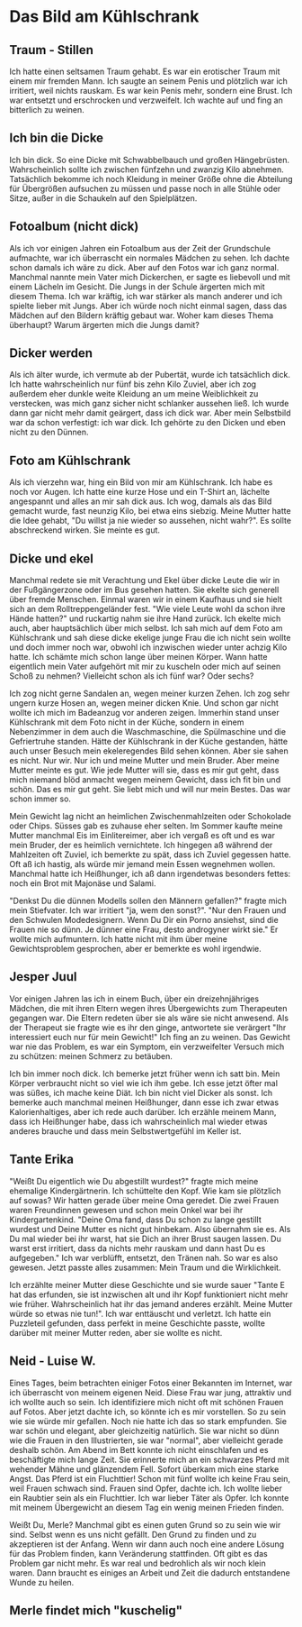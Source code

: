 # Das Bild am Kühlschrank

## Traum - Stillen
Ich hatte einen seltsamen Traum gehabt. Es war ein erotischer Traum mit einem mir fremden Mann. Ich saugte an seinem Penis und plötzlich war ich irritiert, weil nichts rauskam. Es war kein Penis mehr, sondern eine Brust. Ich war entsetzt und erschrocken und verzweifelt. Ich wachte auf und fing an bitterlich zu weinen.

## Ich bin die Dicke
Ich bin dick. So eine Dicke mit Schwabbelbauch und großen Hängebrüsten. Wahrscheinlich sollte ich zwischen fünfzehn und zwanzig Kilo abnehmen. Tatsächlich bekomme ich noch Kleidung in meiner Größe ohne die Abteilung für Übergrößen aufsuchen zu müssen und passe noch in alle Stühle oder Sitze, außer in die Schaukeln auf den Spielplätzen.

## Fotoalbum (nicht dick)
Als ich vor einigen Jahren ein Fotoalbum aus der Zeit der Grundschule aufmachte, war ich überrascht ein normales Mädchen zu sehen. Ich dachte schon damals ich wäre zu dick. Aber auf den Fotos war ich ganz normal. Manchmal nannte mein Vater mich Dickerchen, er sagte es liebevoll und mit einem Lächeln im Gesicht. Die Jungs in der Schule ärgerten mich mit diesem Thema. Ich war kräftig, ich war stärker als manch anderer und ich spielte lieber mit Jungs. Aber ich würde noch nicht einmal sagen, dass das Mädchen auf den Bildern kräftig gebaut war. Woher kam dieses Thema überhaupt? Warum ärgerten mich die Jungs damit?

## Dicker werden
Als ich älter wurde, ich vermute ab der Pubertät, wurde ich tatsächlich dick. Ich hatte wahrscheinlich nur fünf bis zehn Kilo Zuviel, aber ich zog außerdem eher dunkle weite Kleidung an um meine Weiblichkeit zu verstecken, was mich ganz sicher nicht schlanker aussehen ließ. Ich wurde dann gar nicht mehr damit geärgert, dass ich dick war. Aber mein Selbstbild war da schon verfestigt: ich war dick. Ich gehörte zu den Dicken und eben nicht zu den Dünnen.

## Foto am Kühlschrank
Als ich vierzehn war, hing ein Bild von mir am Kühlschrank. Ich habe es noch vor Augen. Ich hatte eine kurze Hose und ein T-Shirt an, lächelte angespannt und alles an mir sah dick aus. Ich wog, damals als das Bild gemacht wurde, fast neunzig Kilo, bei etwa eins siebzig. Meine Mutter hatte die Idee gehabt, "Du willst ja nie wieder so aussehen, nicht wahr?". Es sollte abschreckend wirken. Sie meinte es gut.

## Dicke und ekel
Manchmal redete sie mit Verachtung und Ekel über dicke Leute die wir in der Fußgängerzone oder im Bus gesehen hatten. Sie ekelte sich generell über fremde Menschen. Einmal waren wir in einem Kaufhaus und sie hielt sich an dem Rolltreppengeländer fest. "Wie viele Leute wohl da schon ihre Hände hatten?" und ruckartig nahm sie ihre Hand zurück. Ich ekelte mich auch, aber hauptsächlich über mich selbst. Ich sah mich auf dem Foto am Kühlschrank und sah diese dicke ekelige junge Frau die ich nicht sein wollte und doch immer noch war, obwohl ich inzwischen wieder unter achzig Kilo hatte. Ich schämte mich schon lange über meinen Körper. Wann hatte eigentlich mein Vater aufgehört mit mir zu kuscheln oder mich auf seinen Schoß zu nehmen? Vielleicht schon als ich fünf war? Oder sechs?

Ich zog nicht gerne Sandalen an, wegen meiner kurzen Zehen. Ich zog sehr ungern kurze Hosen an, wegen meiner dicken Knie. Und schon gar nicht wollte ich mich im Badeanzug vor anderen zeigen. Immerhin stand unser Kühlschrank mit dem Foto nicht in der Küche, sondern in einem Nebenzimmer in dem auch die Waschmaschine, die Spülmaschine und die Gefriertruhe standen. Hätte der Kühlschrank in der Küche gestanden, hätte auch unser Besuch mein ekeleregendes Bild sehen können. Aber sie sahen es nicht. Nur wir. Nur ich und meine Mutter und mein Bruder. Aber meine Mutter meinte es gut. Wie jede Mutter will sie, dass es mir gut geht, dass mich niemand blöd anmacht wegen meinem Gewicht, dass ich fit bin und schön. Das es mir gut geht. Sie liebt mich und will nur mein Bestes. Das war schon immer so.

Mein Gewicht lag nicht an heimlichen Zwischenmahlzeiten oder Schokolade oder Chips. Süsses gab es zuhause eher selten. Im Sommer kaufte meine Mutter manchmal Eis im Einlitereimer, aber ich vergaß es oft und es war mein Bruder, der es heimlich vernichtete. Ich hingegen aß während der Mahlzeiten oft Zuviel, ich bemerkte zu spät, dass ich Zuviel gegessen hatte. Oft aß ich hastig, als würde mir jemand mein Essen wegnehmen wollen. Manchmal hatte ich Heißhunger, ich aß dann irgendetwas besonders fettes: noch ein Brot mit Majonäse und Salami.

"Denkst Du die dünnen Modells sollen den Männern gefallen?" fragte mich mein Stiefvater. Ich war irritiert "ja, wem den sonst?". "Nur den Frauen und den Schwulen Modedesignern. Wenn Du Dir ein Porno ansiehst, sind die Frauen nie so dünn. Je dünner eine Frau, desto androgyner wirkt sie." Er wollte mich aufmuntern. Ich hatte nicht mit ihm über meine Gewichtsproblem gesprochen, aber er bemerkte es wohl irgendwie.

## Jesper Juul
Vor einigen Jahren las ich in einem Buch, über ein dreizehnjähriges Mädchen, die mit ihren Eltern wegen ihres Übergewichts zum Therapeuten gegangen war. Die Eltern redeten über sie als wäre sie nicht anwesend. Als der Therapeut sie fragte wie es ihr den ginge, antwortete sie verärgert "Ihr interessiert euch nur für mein Gewicht!" Ich fing an zu weinen. Das Gewicht war nie das Problem, es war ein Symptom, ein verzweifelter Versuch mich zu schützen: meinen Schmerz zu betäuben.

Ich bin immer noch dick. Ich bemerke jetzt früher wenn ich satt bin. Mein Körper verbraucht nicht so viel wie ich ihm gebe. Ich esse jetzt öfter mal was süßes, ich mache keine Diät. Ich bin nicht viel Dicker als sonst. Ich bemerke auch manchmal meinen Heißhunger, dann esse ich zwar etwas Kalorienhaltiges, aber ich rede auch darüber. Ich erzähle meinem Mann, dass ich Heißhunger habe, dass ich wahrscheinlich mal wieder etwas anderes brauche und dass mein Selbstwertgefühl im Keller ist.

## Tante Erika
"Weißt Du eigentlich wie Du abgestillt wurdest?" fragte mich meine ehemalige Kindergärtnerin. Ich schüttelte den Kopf. Wie kam sie plötzlich auf sowas? Wir hatten gerade über meine Oma geredet. Die zwei Frauen waren Freundinnen gewesen und schon mein Onkel war bei ihr Kindergartenkind. "Deine Oma fand, dass Du schon zu lange gestillt wurdest und Deine Mutter es nicht gut hinbekam. Also übernahm sie es. Als Du mal wieder bei ihr warst, hat sie Dich an ihrer Brust saugen lassen. Du warst erst irritiert, dass da nichts mehr rauskam und dann hast Du es aufgegeben." Ich war verblüfft, entsetzt, den Tränen nah. So war es also gewesen. Jetzt passte alles zusammen: Mein Traum und die Wirklichkeit.

Ich erzählte meiner Mutter diese Geschichte und sie wurde sauer "Tante E hat das erfunden, sie ist inzwischen alt und ihr Kopf funktioniert nicht mehr wie früher. Wahrscheinlich hat ihr das jemand anderes erzählt. Meine Mutter würde so etwas nie tun!". Ich war enttäuscht und verletzt. Ich hatte ein Puzzleteil gefunden, dass perfekt in meine Geschichte passte, wollte darüber mit meiner Mutter reden, aber sie wollte es nicht.

## Neid - Luise W.
Eines Tages, beim betrachten einiger Fotos einer Bekannten im Internet, war ich überrascht von meinem eigenen Neid. Diese Frau war jung, attraktiv und ich wollte auch so sein. Ich identifiziere mich nicht oft mit schönen Frauen auf Fotos. Aber jetzt dachte ich, so könnte ich es mir vorstellen. So zu sein wie sie würde mir gefallen. Noch nie hatte ich das so stark empfunden. Sie war schön und elegant, aber gleichzeitig natürlich. Sie war nicht so dünn wie die Frauen in den Illustrierten, sie war "normal", aber vielleicht gerade deshalb schön. Am Abend im Bett konnte ich nicht einschlafen und es beschäftigte mich lange Zeit. Sie erinnerte mich an ein schwarzes Pferd mit wehender Mähne und glänzendem Fell. Sofort überkam mich eine starke Angst. Das Pferd ist ein Fluchttier! Schon mit fünf wollte ich keine Frau sein, weil Frauen schwach sind. Frauen sind Opfer, dachte ich. Ich wollte lieber ein Raubtier sein als ein Fluchttier. Ich war lieber Täter als Opfer.
Ich konnte mit meinem Übergewicht an diesem Tag ein wenig meinen Frieden finden.

Weißt Du, Merle? Manchmal gibt es einen guten Grund so zu sein wie wir sind. Selbst wenn es uns nicht gefällt. Den Grund zu finden und zu akzeptieren ist der Anfang. Wenn wir dann auch noch eine andere Lösung für das Problem finden, kann Veränderung stattfinden. Oft gibt es das Problem gar nicht mehr. Es war real und bedrohlich als wir noch klein waren. Dann braucht es einiges an Arbeit und Zeit die dadurch entstandene Wunde zu heilen.

## Merle findet mich "kuschelig"

